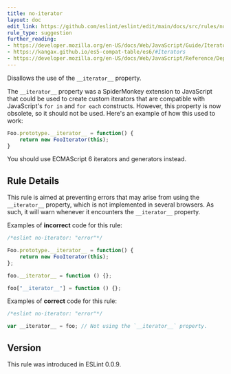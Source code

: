 ```yaml
---
title: no-iterator
layout: doc
edit_link: https://github.com/eslint/eslint/edit/main/docs/src/rules/no-iterator.md
rule_type: suggestion
further_reading:
- https://developer.mozilla.org/en-US/docs/Web/JavaScript/Guide/Iterators_and_Generators
- https://kangax.github.io/es5-compat-table/es6/#Iterators
- https://developer.mozilla.org/en-US/docs/Web/JavaScript/Reference/Deprecated_and_obsolete_features#Object_methods
---
```


Disallows the use of the `__iterator__` property.

The `__iterator__` property was a SpiderMonkey extension to JavaScript that could be used to create custom iterators that are compatible with JavaScript's `for in` and `for each` constructs. However, this property is now obsolete, so it should not be used. Here's an example of how this used to work:

```js
Foo.prototype.__iterator__ = function() {
    return new FooIterator(this);
}
```

You should use ECMAScript 6 iterators and generators instead.

## Rule Details

This rule is aimed at preventing errors that may arise from using the `__iterator__` property, which is not implemented in several browsers. As such, it will warn whenever it encounters the `__iterator__` property.

Examples of **incorrect** code for this rule:

```js
/*eslint no-iterator: "error"*/

Foo.prototype.__iterator__ = function() {
    return new FooIterator(this);
};

foo.__iterator__ = function () {};

foo["__iterator__"] = function () {};

```

Examples of **correct** code for this rule:

```js
/*eslint no-iterator: "error"*/

var __iterator__ = foo; // Not using the `__iterator__` property.
```

## Version

This rule was introduced in ESLint 0.0.9.
